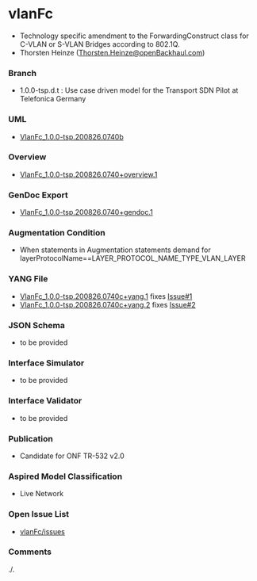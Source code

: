 # vlanFc
- Technology specific amendment to the ForwardingConstruct class for C-VLAN or S-VLAN Bridges according to 802.1Q.
- Thorsten Heinze (Thorsten.Heinze@openBackhaul.com)

### Branch
- 1.0.0-tsp.d.t : Use case driven model for the Transport SDN Pilot at Telefonica Germany

### UML
- [VlanFc_1.0.0-tsp.200826.0740b](./VlanFc_1.0.0-tsp.200826.0740b.zip)

### Overview 
- [VlanFc_1.0.0-tsp.200826.0740+overview.1](./VlanFc_1.0.0-tsp.200826.0740+overview.1.png)

### GenDoc Export
- [VlanFc_1.0.0-tsp.200826.0740+gendoc.1](./VlanFc_1.0.0-tsp.200826.0740+gendoc.1.docx)

### Augmentation Condition
- When statements in Augmentation statements demand for layerProtocolName==LAYER_PROTOCOL_NAME_TYPE_VLAN_LAYER

### YANG File
- [VlanFc_1.0.0-tsp.200826.0740c+yang.1](./VlanFc_1.0.0-tsp.200826.0740c+yang.1.zip) fixes [Issue#1](../../issues/1)
- [VlanFc_1.0.0-tsp.200826.0740c+yang.2](./VlanFc_1.0.0-tsp.200826.0740c+yang.2.zip) fixes [Issue#2](../../issues/2)

### JSON Schema
- to be provided 

### Interface Simulator
- to be provided 

### Interface Validator
- to be provided 

### Publication
- Candidate for ONF TR-532 v2.0

### Aspired Model Classification
- Live Network

### Open Issue List
- [vlanFc/issues](../../issues)

### Comments
./.
